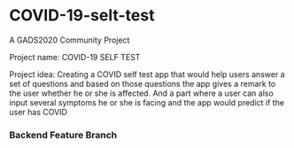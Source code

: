 # COVID-19-selt-test
A GADS2020 Community Project

Project name: COVID-19 SELF TEST

Project idea: Creating a COVID self test app that would help users answer a set of questions and based on those questions the app gives a remark to the user whether he or she is affected. And a part where a user can also input several symptoms he or she is facing and the app would predict if the user has COVID

### Backend Feature Branch
